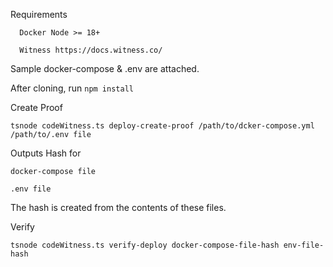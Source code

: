 Requirements

```
  Docker Node >= 18+

  Witness https://docs.witness.co/
``` 


Sample docker-compose & .env are attached.

After cloning, run `npm install`

Create Proof

`tsnode codeWitness.ts deploy-create-proof /path/to/dcker-compose.yml /path/to/.env file`

Outputs Hash for 

    docker-compose file

    .env file

The hash is created from the contents of these files.


Verify

`tsnode codeWitness.ts verify-deploy docker-compose-file-hash env-file-hash`
